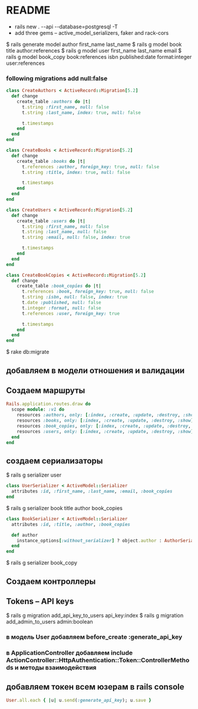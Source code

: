 # README
* rails new . --api --database=postgresql -T
* add three gems – active_model_serializers, faker and rack-cors

$ rails generate model author first_name last_name
$ rails g model book title author:references
$ rails g model user first_name last_name email
$ rails g model book_copy book:references isbn published:date format:integer user:references

###  following migrations add null:false

```ruby
class CreateAuthors < ActiveRecord::Migration[5.2]
  def change
    create_table :authors do |t|
      t.string :first_name, null: false
      t.string :last_name, index: true, null: false

      t.timestamps
    end
  end
end

class CreateBooks < ActiveRecord::Migration[5.2]
  def change
    create_table :books do |t|
      t.references :author, foreign_key: true, null: false
      t.string :title, index: true, null: false

      t.timestamps
    end
  end
end

class CreateUsers < ActiveRecord::Migration[5.2]
  def change
    create_table :users do |t|
      t.string :first_name, null: false
      t.string :last_name, null: false
      t.string :email, null: false, index: true

      t.timestamps
    end
  end
end

class CreateBookCopies < ActiveRecord::Migration[5.2]
  def change
    create_table :book_copies do |t|
      t.references :book, foreign_key: true, null: false
      t.string :isbn, null: false, index: true
      t.date :published, null: false
      t.integer :format, null: false
      t.references :user, foreign_key: true

      t.timestamps
    end
  end
end
```
$ rake db:migrate
## добавляем в модели отношения и валидации
## Создаем маршруты

```ruby
Rails.application.routes.draw do
  scope module: :v1 do
    resources :authors, only: [:index, :create, :update, :destroy, :show]
    resources :books, only: [:index, :create, :update, :destroy, :show]
    resources :book_copies, only: [:index, :create, :update, :destroy, :show]
    resources :users, only: [:index, :create, :update, :destroy, :show]
  end
end
```

## создаем сериализаторы
$ rails g serializer user
```ruby
class UserSerializer < ActiveModel::Serializer
  attributes :id, :first_name, :last_name, :email, :book_copies
end
```

$ rails g serializer book title author book_copies

```ruby
class BookSerializer < ActiveModel::Serializer
  attributes :id, :title, :author, :book_copies

  def author
    instance_options[:without_serializer] ? object.author : AuthorSerializer.new(object.author, without_serializer: true)
  end
end
```
$ rails g serializer  book_copy

## Cоздаем контроллеры
## Tokens – API keys
$ rails g migration add_api_key_to_users api_key:index
$ rails g migration add_admin_to_users admin:boolean

### в модель User добавляем before_create :generate_api_key
### в ApplicationController добавляем include ActionController::HttpAuthentication::Token::ControllerMethods  и методы взаимодействия
## добавляем токен всем юзерам в rails console
```ruby
User.all.each { |u| u.send(:generate_api_key); u.save }
```
